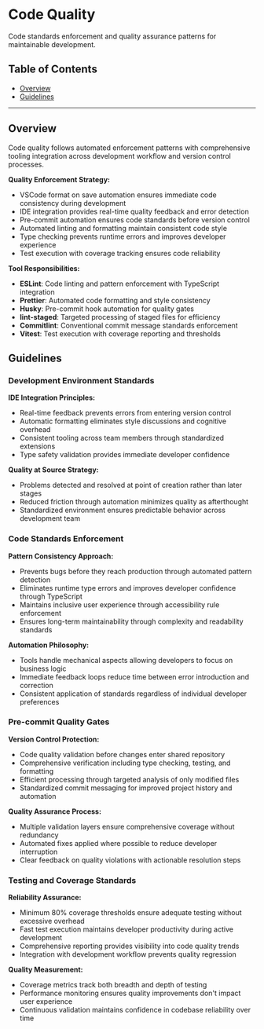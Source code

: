 # Code Quality

Code standards enforcement and quality assurance patterns for maintainable development.

## Table of Contents

- [Overview](#overview)
- [Guidelines](#guidelines)

---

## Overview

Code quality follows automated enforcement patterns with comprehensive tooling integration across development workflow and version control processes.

**Quality Enforcement Strategy:**

- VSCode format on save automation ensures immediate code consistency during development
- IDE integration provides real-time quality feedback and error detection
- Pre-commit automation ensures code standards before version control
- Automated linting and formatting maintain consistent code style
- Type checking prevents runtime errors and improves developer experience
- Test execution with coverage tracking ensures code reliability

**Tool Responsibilities:**

- **ESLint**: Code linting and pattern enforcement with TypeScript integration
- **Prettier**: Automated code formatting and style consistency
- **Husky**: Pre-commit hook automation for quality gates
- **lint-staged**: Targeted processing of staged files for efficiency
- **Commitlint**: Conventional commit message standards enforcement
- **Vitest**: Test execution with coverage reporting and thresholds

## Guidelines

### Development Environment Standards

**IDE Integration Principles:**

- Real-time feedback prevents errors from entering version control
- Automatic formatting eliminates style discussions and cognitive overhead
- Consistent tooling across team members through standardized extensions
- Type safety validation provides immediate developer confidence

**Quality at Source Strategy:**

- Problems detected and resolved at point of creation rather than later stages
- Reduced friction through automation minimizes quality as afterthought
- Standardized environment ensures predictable behavior across development team

### Code Standards Enforcement

**Pattern Consistency Approach:**

- Prevents bugs before they reach production through automated pattern detection
- Eliminates runtime type errors and improves developer confidence through TypeScript
- Maintains inclusive user experience through accessibility rule enforcement
- Ensures long-term maintainability through complexity and readability standards

**Automation Philosophy:**

- Tools handle mechanical aspects allowing developers to focus on business logic
- Immediate feedback loops reduce time between error introduction and correction
- Consistent application of standards regardless of individual developer preferences

### Pre-commit Quality Gates

**Version Control Protection:**

- Code quality validation before changes enter shared repository
- Comprehensive verification including type checking, testing, and formatting
- Efficient processing through targeted analysis of only modified files
- Standardized commit messaging for improved project history and automation

**Quality Assurance Process:**

- Multiple validation layers ensure comprehensive coverage without redundancy
- Automated fixes applied where possible to reduce developer interruption
- Clear feedback on quality violations with actionable resolution steps

### Testing and Coverage Standards

**Reliability Assurance:**

- Minimum 80% coverage thresholds ensure adequate testing without excessive overhead
- Fast test execution maintains developer productivity during active development
- Comprehensive reporting provides visibility into code quality trends
- Integration with development workflow prevents quality regression

**Quality Measurement:**

- Coverage metrics track both breadth and depth of testing
- Performance monitoring ensures quality improvements don't impact user experience
- Continuous validation maintains confidence in codebase reliability over time
